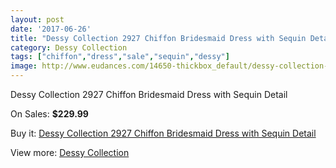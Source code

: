 ```yaml
---
layout: post
date: '2017-06-26'
title: "Dessy Collection 2927 Chiffon Bridesmaid Dress with Sequin Detail"
category: Dessy Collection
tags: ["chiffon","dress","sale","sequin","dessy"]
image: http://www.eudances.com/14650-thickbox_default/dessy-collection-2927-chiffon-bridesmaid-dress-with-sequin-detail.jpg
---
```

Dessy Collection 2927 Chiffon Bridesmaid Dress with Sequin Detail

On Sales: **$229.99**
<a href="https://www.eudances.com/en/dessy-collection/4380-dessy-collection-2927-chiffon-bridesmaid-dress-with-sequin-detail.html"><amp-img layout="responsive" width="600" height="600" src="//www.eudances.com/14650-thickbox_default/dessy-collection-2927-chiffon-bridesmaid-dress-with-sequin-detail.jpg" alt="Dessy Collection 2927 Chiffon Bridesmaid Dress with Sequin Detail 0" /></a>
<a href="https://www.eudances.com/en/dessy-collection/4380-dessy-collection-2927-chiffon-bridesmaid-dress-with-sequin-detail.html"><amp-img layout="responsive" width="600" height="600" src="//www.eudances.com/14653-thickbox_default/dessy-collection-2927-chiffon-bridesmaid-dress-with-sequin-detail.jpg" alt="Dessy Collection 2927 Chiffon Bridesmaid Dress with Sequin Detail 1" /></a>
<a href="https://www.eudances.com/en/dessy-collection/4380-dessy-collection-2927-chiffon-bridesmaid-dress-with-sequin-detail.html"><amp-img layout="responsive" width="600" height="600" src="//www.eudances.com/14652-thickbox_default/dessy-collection-2927-chiffon-bridesmaid-dress-with-sequin-detail.jpg" alt="Dessy Collection 2927 Chiffon Bridesmaid Dress with Sequin Detail 2" /></a>
<a href="https://www.eudances.com/en/dessy-collection/4380-dessy-collection-2927-chiffon-bridesmaid-dress-with-sequin-detail.html"><amp-img layout="responsive" width="600" height="600" src="//www.eudances.com/14651-thickbox_default/dessy-collection-2927-chiffon-bridesmaid-dress-with-sequin-detail.jpg" alt="Dessy Collection 2927 Chiffon Bridesmaid Dress with Sequin Detail 3" /></a>

Buy it: [Dessy Collection 2927 Chiffon Bridesmaid Dress with Sequin Detail](https://www.eudances.com/en/dessy-collection/4380-dessy-collection-2927-chiffon-bridesmaid-dress-with-sequin-detail.html "Dessy Collection 2927 Chiffon Bridesmaid Dress with Sequin Detail")

View more: [Dessy Collection](https://www.eudances.com/en/60-Dessy-Collection "Dessy Collection")
